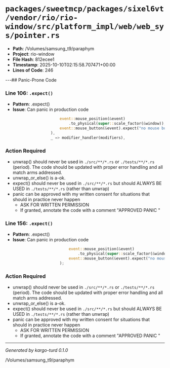 # `packages/sweetmcp/packages/sixel6vt/vendor/rio/rio-window/src/platform_impl/web/web_sys/pointer.rs`

- **Path**: /Volumes/samsung_t9/paraphym
- **Project**: rio-window
- **File Hash**: 812ecee1  
- **Timestamp**: 2025-10-10T02:15:58.707471+00:00  
- **Lines of Code**: 246

---## Panic-Prone Code


### Line 106: `.expect()`

- **Pattern**: .expect()
- **Issue**: Can panic in production code

```rust
                        event::mouse_position(&event)
                            .to_physical(super::scale_factor(&window)),
                        event::mouse_button(&event).expect("no mouse button released"),
                    ),
                    _ => modifier_handler(modifiers),
```

### Action Required

- unwrap() should never be used in `./src/**/*.rs` or `./tests/**/*.rs` (period). The code should be updated with proper error handling and all match arms addressed.
- unwrap_or_else() is a-ok. 
- expect() should never be used in `./src/**/*.rs` but should ALWAYS BE USED in `./tests/**/*.rs` (rather than unwrap)
- panic can be approved with my written consent for situations that should in practice never happen  
  - ASK FOR WRITTEN PERMISSION
  - If granted, annotate the code with a comment "APPROVED PANIC "


### Line 156: `.expect()`

- **Pattern**: .expect()
- **Issue**: Can panic in production code

```rust
                            event::mouse_position(&event)
                                .to_physical(super::scale_factor(&window)),
                            event::mouse_button(&event).expect("no mouse button pressed"),
                        );

```

### Action Required

- unwrap() should never be used in `./src/**/*.rs` or `./tests/**/*.rs` (period). The code should be updated with proper error handling and all match arms addressed.
- unwrap_or_else() is a-ok. 
- expect() should never be used in `./src/**/*.rs` but should ALWAYS BE USED in `./tests/**/*.rs` (rather than unwrap)
- panic can be approved with my written consent for situations that should in practice never happen  
  - ASK FOR WRITTEN PERMISSION
  - If granted, annotate the code with a comment "APPROVED PANIC "

---

*Generated by kargo-turd 0.1.0*

/Volumes/samsung_t9/paraphym